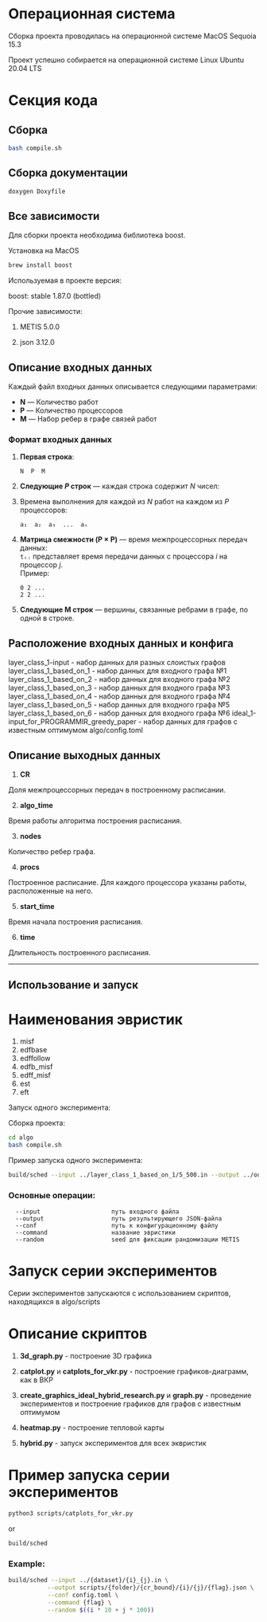 # Операционная система
Сборка проекта проводилась на операционной системе MacOS Sequoia 15.3

Проект успешно собирается на операционной системе Linux Ubuntu 20.04 LTS

# Секция кода

## Сборка

```bash
bash compile.sh
```

## Сборка документации

```bash
doxygen Doxyfile
```

## Все зависимости
Для сборки проекта необходима библиотека boost.

Установка на MacOS

```bash
brew install boost
```

Используемая в проекте версия:

boost: stable 1.87.0 (bottled)

Прочие зависимости:

1. METIS 5.0.0

2. json 3.12.0

## Описание входных данных

Каждый файл входных данных описывается следующими параметрами: 

- **N** — Количество работ
- **P** — Количество процессоров  
- **M** — Набор ребер в графе связей работ

### Формат входных данных

1. **Первая строка**:  
   ```
   N  P  M
   ```

2. **Следующие *P* строк** — каждая строка содержит *N* чисел:
3. Времена выполнения для каждой из *N* работ на каждом из *P* процессоров:  
   ```
   a₁  a₂  a₃  ...  aₙ
   ```

4. **Матрица смежности (P × P)** — время межпроцессорных передач данных:  
   `tᵢⱼ` представляет время передачи данных с процессора *i* на процессор *j*.  
   Пример:
   ```
   0 2 ...
   2 2 ...
   ```

5. **Следующие M строк** — вершины, связанные ребрами в графе, по одной в строке.

## Расположение входных данных и конфига

layer_class_1-input - набор данных для разных слоистых графов
layer_class_1_based_on_1 - набор данных для входного графа №1
layer_class_1_based_on_2 - набор данных для входного графа №2
layer_class_1_based_on_3 - набор данных для входного графа №3
layer_class_1_based_on_4 - набор данных для входного графа №4
layer_class_1_based_on_5 - набор данных для входного графа №5
layer_class_1_based_on_6 - набор данных для входного графа №6
ideal_1-input_for_PROGRAMMIR_greedy_paper - набор данных для графов с известным оптимумом
algo/config.toml

## Описание выходных данных

1. **CR**

Доля межпроцессорных передач в построенному расписании.

2. **algo_time**

Время работы алгоритма построения расписания.

3. **nodes**

Количество ребер графа.

4. **procs**

Построенное расписание. Для каждого процессора указаны работы, расположенные на него.

5. **start_time**

Время начала построения расписания.

6. **time**

Длительность построенного расписания.

---

## Использование и запуск

# Наименования эвристик

1. misf
2. edfbase
3. edffollow
4. edfb_misf
5. edff_misf
6. est
7. eft

Запуск одного эксперимента:

Сборка проекта:

```bash
cd algo
bash compile.sh
```

Пример запуска одного эксперимента:

```bash
build/sched --input ../layer_class_1_based_on_1/5_500.in --output ../outputdir/output.json --conf config.toml --command misf --random 1234
```

### Основные операции:
```
  --input                    путь входного файла
  --output                   путь результирующего JSON-файла
  --conf                     путь к конфигурационному файлу
  --command                  название эвристики
  --random                   seed для фиксации рандомизации METIS
```

# Запуск серии экспериментов

Серии экспериментов запускаются с использованием скриптов, находящихся в algo/scripts

# Описание скриптов

1. **3d_graph.py** - построение 3D графика

2. **catplot.py** и **catplots_for_vkr.py** - построение графиков-диаграмм, как в ВКР

3. **create_graphics_ideal_hybrid_research.py** и **graph.py** - проведение экспериментов и построение графиков для графов с известным оптимумом

4. **heatmap.py** - построение тепловой карты

5. **hybrid.py** - запуск экспериментов для всех эквристик

# Пример запуска серии экспериментов

```bash
python3 scripts/catplots_for_vkr.py
```

or

```bash
build/sched 
```


### Example:
```bash
build/sched --input ../{dataset}/{i}_{j}.in \
           --output scripts/{folder}/{cr_bound}/{i}/{j}/{flag}.json \
           --conf config.toml \
           --command {flag} \
           --random $((i * 10 + j * 100))
```
